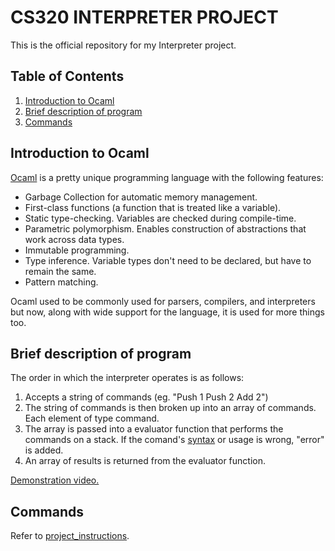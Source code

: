 # CS320 INTERPRETER PROJECT #
This is the official repository for my Interpreter project. 

## Table of Contents ##
1) [Introduction to Ocaml](#introduction-to-ocaml)
2) [Brief description of program](#brief-description-of-program)
3) [Commands](#commands)

## Introduction to Ocaml ##

[Ocaml](https://ocaml.org/docs) is a pretty unique programming language with the following features:
* Garbage Collection for automatic memory management.
* First-class functions (a function that is treated like a variable).
* Static type-checking. Variables are checked during compile-time.
* Parametric polymorphism. Enables construction of abstractions that work across data types.
* Immutable programming.
* Type inference. Variable types don't need to be declared, but have to remain the same. 
* Pattern matching. 

Ocaml used to be commonly used for parsers, compilers, and interpreters but now, along with wide support for the language, it is used for more things too. 

## Brief description of program ##

The order in which the interpreter operates is as follows:
1) Accepts a string of commands (eg. "Push 1 Push 2 Add 2")
2) The string of commands is then broken up into an array of commands. Each element of type command. 
3) The array is passed into a evaluator function that performs the commands on a stack. If the comand's [syntax](https://github.com/TayzaShwe/cs320_interpreter_project/blob/main/stack_language_syntax.txt) or usage is wrong, "error" is added.
4) An array of results is returned from the evaluator function.

[Demonstration video.](https://youtu.be/EiNxiaXhf8w)

## Commands ##

Refer to [project_instructions](https://github.com/TayzaShwe/cs320_interpreter_project/blob/main/project_instructions.pdf).


